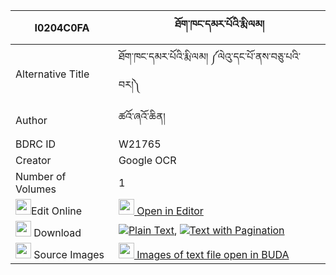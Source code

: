 |I0204C0FA|ཐོག་ཁང་དམར་པོའི་རྨི་ལམ། 
| --- | --- 
|Alternative Title |ཐོག་ཁང་དམར་པོའི་རྨི་ལམ། ༼ལེའུ་དང་པོ་ནས་བཅུ་པའི་བར།༽
|Author| ཚའོ་ཞའོ་ཆིན།
|BDRC ID | W21765
|Creator | Google OCR
|Number of Volumes| 1
|<img width="25" src="https://img.icons8.com/color/25/000000/edit-property.png">Edit Online| [<img width="25" src="https://avatars.githubusercontent.com/u/45091458?s=200&v=4"> Open in Editor](http://editor.openpecha.org/I0204C0FA)
|<img width="25" src="https://img.icons8.com/fluent/48/000000/download-2.png"/>  Download | [![](https://img.icons8.com/color/20/000000/txt.png)Plain Text](https://github.com/Openpecha/I0204C0FA/releases/download/v1/tok_khangmarpo_i_milam_plain_I0204C0FA.zip), [![](https://img.icons8.com/color/20/000000/txt.png)Text with Pagination](https://github.com/Openpecha/I0204C0FA/releases/download/v1/tok_khangmarpo_i_milam_pages_I0204C0FA.zip)
|<img width="25" src="https://img.icons8.com/plasticine/100/000000/pictures-folder.png"/>  Source Images | [<img width="25" src="https://library.bdrc.io/icons/BUDA-small.svg"> Images of text file open in BUDA](https://library.bdrc.io/show/bdr:W21765)